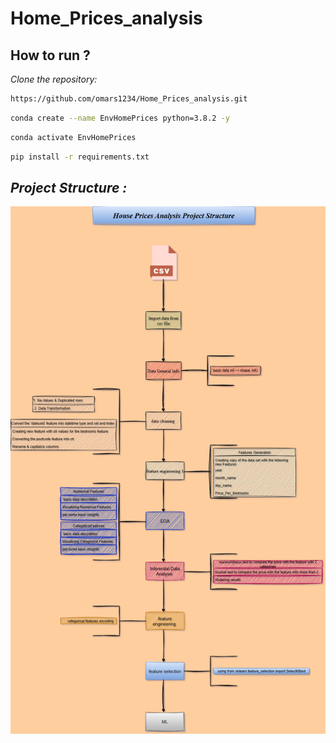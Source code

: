 # Home_Prices_analysis


## How to run ?

*Clone the repository:*

```bash
https://github.com/omars1234/Home_Prices_analysis.git
```

```bash
conda create --name EnvHomePrices python=3.8.2 -y
```

```bash
conda activate EnvHomePrices
```

```bash
pip install -r requirements.txt
```

## *Project Structure :*


![Logo](Price_analysis.drawio.png)